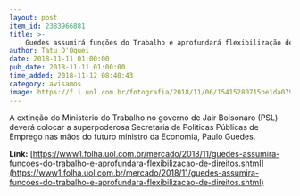 ```yaml
---
layout: post
item_id: 2383966881
title: >-
    Guedes assumirá funções do Trabalho e aprofundará flexibilização de direitos
author: Tatu D'Oquei
date: 2018-11-11 01:00:00
pub_date: 2018-11-11 01:00:00
time_added: 2018-11-12 08:40:43
category: avisamos
image: https://f.i.uol.com.br/fotografia/2018/11/06/15415280715be1da07937de_1541528071_3x2_rt.jpg
---
```


​A extinção do Ministério do Trabalho no governo de Jair Bolsonaro (PSL) deverá colocar a superpoderosa Secretaria de Políticas Públicas de Emprego nas mãos do futuro ministro da Economia, Paulo Guedes.

**Link:** [https://www1.folha.uol.com.br/mercado/2018/11/guedes-assumira-funcoes-do-trabalho-e-aprofundara-flexibilizacao-de-direitos.shtml](https://www1.folha.uol.com.br/mercado/2018/11/guedes-assumira-funcoes-do-trabalho-e-aprofundara-flexibilizacao-de-direitos.shtml)

